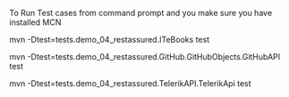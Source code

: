 To Run Test cases from command prompt and you make sure you have installed MCN

mvn -Dtest=tests.demo_04_restassured.ITeBooks test

mvn -Dtest=tests.demo_04_restassured.GitHub.GitHubObjects.GitHubAPI test

mvn -Dtest=tests.demo_04_restassured.TelerikAPI.TelerikApi test

